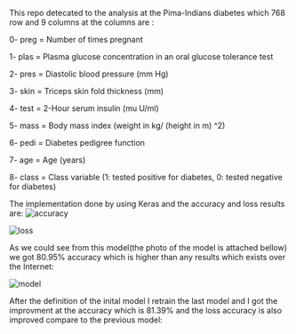 This repo detecated to the analysis at the Pima-Indians diabetes which 768 row and 9 columns at the columns are :

0- preg = Number of times pregnant

1- plas = Plasma glucose concentration in an oral glucose tolerance test

2- pres = Diastolic blood pressure (mm Hg)

3- skin = Triceps skin fold thickness (mm)

4- test = 2-Hour serum insulin (mu U/ml)

5- mass = Body mass index (weight in kg/ (height in m) ^2)

6- pedi = Diabetes pedigree function

7- age = Age (years)

8- class = Class variable (1: tested positive for diabetes, 0: tested negative for diabetes)


The implementation done by using Keras and the accuracy and loss results are: 
![accuracy](https://user-images.githubusercontent.com/23243761/52522051-a2c89080-2c80-11e9-8d0b-ce96458d1fb5.png)

![loss](https://user-images.githubusercontent.com/23243761/52522082-02bf3700-2c81-11e9-9f39-2e25b22ba034.png)

As we could see from this model(the photo of the model is attached bellow) we got 80.95% accuracy which is higher than any results which exists over the Internet:

![model](https://user-images.githubusercontent.com/23243761/52522133-7103f980-2c81-11e9-8802-5725e03df720.png)


After the definition of the inital model I retrain the last model and I got the improvment at the accuracy which is 81.39% and the loss accuracy is also improved compare to the previous model:




